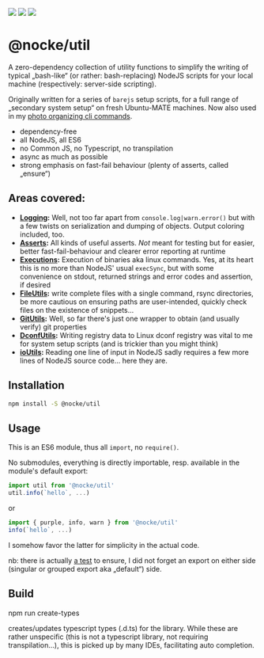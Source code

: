 [![](https://github.com/nocke/util/actions/workflows/ci.yml/badge.svg)](https://github.com/nocke/util/actions/workflows/ci.yml?query=branch%3Amaster)
[![](https://shields.io/badge/license-MIT-green)](./package.json)
[![](https://img.shields.io/static/v1?label=dependencies%20(without%20dev%20dependencies)&message=0&color=brightgreen&style=flat&logo=)](./package.json)

# @nocke/util

A zero-dependency collection of utility functions to simplify the writing of typical „bash-like“ (or rather: bash-replacing) NodeJS scripts for your local machine (respectively: server-side scripting).

Originally written for a series of `barejs` setup scripts, for a full range of „secondary system setup“ on fresh Ubuntu-MATE machines. Now also used in my [photo organizing cli commands](https://github.com/nocke/photo).

* dependency-free
* all NodeJS, all ES6
* no Common JS, no Typescript, no transpilation
* async as much as possible
* strong emphasis on fast-fail behaviour (plenty of asserts, called „ensure“)

## Areas covered:

* **[Logging](./src/log.js):** Well, not too far apart from `console.log|warn.error()` but with a few twists on serialization and dumping of objects. Output coloring included, too.
* **[Asserts](./src/assert.js):** All kinds of useful asserts. _Not_ meant for testing but for easier, better fast-fail-behaviour and clearer error reporting at runtime
* **[Executions](./src/execute.js):** Execution of binaries aka linux commands. Yes, at its heart this is no more than NodeJS' usual `execSync`, but with some convenience on stdout, returned strings and error codes and assertion, if desired
* **[FileUtils](./src/fileUtils.js):** write complete files with a single command, rsync directories, be more cautious on ensuring paths are user-intended, quickly check files on the existence of snippets...
* **[GitUtils](./src/gitUtils.js):** Well, so far there's just one wrapper to obtain (and usually verify) git properties
* **[DconfUtils](./src/dconfUtils.js):** Writing registry data to Linux dconf registry was vital to me for system setup scripts (and is trickier than you might think)
* **[ioUtils](./src/ioUtils.js):** Reading one line of input in NodeJS sadly requires a few more lines of NodeJS source code... here they are.

## Installation

```sh
npm install -S @nocke/util
```

## Usage

This is an ES6 module, thus all `import`, no `require()`.

No submodules, everything is directly importable, resp. available in the module's default export:

```js
import util from '@nocke/util'
util.info(`hello`, ...)
```
or

```js
import { purple, info, warn } from '@nocke/util'
info(`hello`, ...)
```

I somehow favor the latter for simplicity in the actual code.

nb: there is actually [a test](test/properExports.js#L72) to ensure, I did not forget an export on either side (singular or grouped export aka „default“) side.

## Build

  npm run create-types

creates/updates typescript types (.d.ts) for the library. While these are rather unspecific (this is not a typescript library, not requiring transpilation…), this is picked up by many IDEs, facilitating auto completion.
